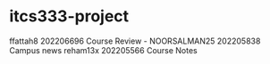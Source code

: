 # itcs333-project
ffattah8    202206696   Course Review -
NOORSALMAN25    202205838   Campus news
reham13x        202205566   Course Notes